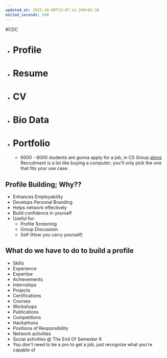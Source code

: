 ```yaml
---
updated_at: 2025-10-08T13:07:14.299+05:30
edited_seconds: 540
---
```

#CDC
- # Profile
- # Resume
- # CV
- # Bio Data
- # Portfolio
	- 6000 - 8000 students are gonna apply for a job, in CS Group <u>alone</u>
Recruitment is a lot like buying a computer; you'll only pick the one that fits your use case.
## Profile Building; Why??
- Enhances Employability
- Develops Personal Branding
- Helps network effectively 
- Build confidence in yourself
- Useful for:
	- Profile Screening
	- Group Discussion
	- Self (How you carry yourself)
## What do we have to do to build a profile
- Skills
- Experience
- Expertise
- Achievements
- Internships
- Projects
- Certifications
- Courses
- Workshops
- Publications
- Competitions
- Hackathons
- Positions of Responsibility
- Network activities
- Social activities
@ The End Of Semester 6
- You don't need to be a pro to get a job, just recognize what you're capable of
